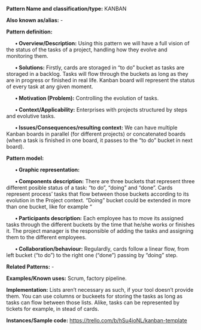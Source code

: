 **Pattern Name and classification/type:**	KANBAN

**Also known as/alias:** -

**Pattern definition:**

&nbsp;&nbsp;&nbsp;&nbsp;&nbsp;&nbsp;**•	Overview/Description:** Using this pattern we will have a full vision of the status of the tasks of a project, handling how they evolve and monitoring them.

&nbsp;&nbsp;&nbsp;&nbsp;&nbsp;&nbsp;**•	Solutions:** Firstly, cards are storaged in “to do” bucket as tasks are storaged in a backlog. Tasks will flow through the buckets as long as they are in progress or finished in real life. Kanban board will represent the status of every task at any given moment.

&nbsp;&nbsp;&nbsp;&nbsp;&nbsp;&nbsp;**•	Motivation (Problem):** Controlling the evolution of tasks.

&nbsp;&nbsp;&nbsp;&nbsp;&nbsp;&nbsp;**•	Context/Applicability:** Enterprises with projects structured by steps and evolutive tasks.

&nbsp;&nbsp;&nbsp;&nbsp;&nbsp;&nbsp;**•	Issues/Consequences/resulting context:** We can have multiple Kanban boards in parallel (for different projects) or concatenated boards (when a task is finished in one board, it passes to the “to do” bucket in next board).


**Pattern model:**

&nbsp;&nbsp;&nbsp;&nbsp;&nbsp;&nbsp;**•	Graphic representation:**
 
&nbsp;&nbsp;&nbsp;&nbsp;&nbsp;&nbsp;**•	Components description:** There are three buckets that represent three different posible status of a task: “to do”, “doing” and “done”. Cards represent process’ tasks that flow between those buckets according to its evolution in the Project context. “Doing” bucket could be extended in more than one bucket, like for example “

&nbsp;&nbsp;&nbsp;&nbsp;&nbsp;&nbsp;**•	Participants description:** Each employee has to move its assigned tasks through the different buckets by the time that he/she works or finishes it. The project manager is the responsible of adding the tasks and assigning them to the different employees.

&nbsp;&nbsp;&nbsp;&nbsp;&nbsp;&nbsp;**•	Collaboration/behaviour:** Regulardly, cards follow a linear flow, from left bucket (“to do”) to the right one (“done”) passing by “doing” step.


**Related Patterns:** - 

**Examples/Known uses:** Scrum, factory pipeline.

**Implementation:** Lists aren’t necessary as such, if your tool doesn’t provide them. You can use columns or buckeets for storing the tasks as long as tasks can flow between those lists. Alike, tasks can be represented by tickets for example, in stead of cards.

**Instances/Sample code:** https://trello.com/b/hSu4ioNL/kanban-template

